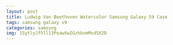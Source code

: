 ```yaml
---
layout: post
title: Ludwig Van Beethoven Watercolor Samsung Galaxy S9 Case
tags: samsung galaxy s9
categories: samsung
img: 1SytlyJf5ll13PoawXwIGzhbvmMsd5X2D
---
```

